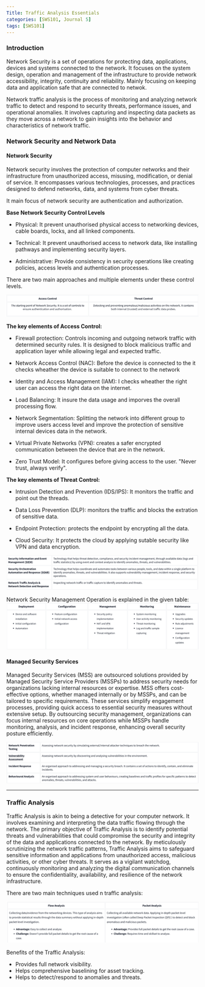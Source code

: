 ```yaml
---
Title: Traffic Analysis Essentials
categories: [SWS101, Journal 5]
tags: [SWS101]
---
```


### Introduction

Network Security is a set of operations for protecting data, applications, devices and systems connected to the network. It focuses on the system design, operation and management of the infrastructure to provide network accessibility, integrity, continuity and reliability. Mainly focusing on keeping data and application safe that are connected to netwok.



Network traffic analysis is the process of monitoring and analyzing network traffic to detect and respond to security threats, performance issues, and operational anomalies. It involves capturing and inspecting data packets as they move across a network to gain insights into the behavior and characteristics of network traffic.

### Network Security and Network Data

#### Network Security

Network security involves the protection of computer networks and their infrastructure from unauthorized access, misusing, modification, or denial of service. It encompasses various technologies, processes, and practices designed to defend networks, data, and systems from cyber threats.

It main focus of network security are authentication and authorization.

**Base Network Security Control Levels**

- Physical: It prevent unauthorised physical access to networking devices, cable boards, locks, and all linked components.

- Technical: It prevent unauthorised access to network data, like installing pathways and implementing security layers.

- Administrative: Provide consistency in security operations like creating policies, access levels and authentication processes.

There are two main approaches and multiple elements under these control levels. 

![Alt text](../image/appreaches.png)

**The key elements of Access Control:**

- Firewall protection: Controls incoming and outgoing network traffic with determined security rules. It is designed  to block malicious traffic and application layer while allowing legal and expected traffic.

- Network Access Control (NAC): Before the device is connected to the it checks wheather the device is suitable to connect to the network

- Identity and Access Management (IAM): I checks wheather the right user can access the right data on the internet.

- Load Balancing: It insure the data usage and imporves the overall processing flow.

- Network Segmentation: Splitting the network into different group to improve users access level and improve the protection of sensitive internal devices data in the network.

- Virtual Private Networks (VPN): creates a safer encrypted communication between the device that are in the network.

- Zero Trust Model: It configures before giving access to the user. "Never trust, always verify".


**The key elements of Threat Control:**

- Intrusion Detection and Prevention (IDS/IPS): It monitors the traffic and point out the threads.

- Data Loss Prevention (DLP): monitors the traffic and blocks the extration of sensitive data.

- Endpoint Protection: protects the endpoint by encrypting all the data.

- Cloud Security: It protects the cloud by applying sutable security like VPN and data encryption.

 ![Alt text](../image/controls.png)

 Network Security Management Operation is explained in the given table:
 ![Alt text](../image/typical.png)

 #### Managed Security Services

 Managed Security Services (MSS) are outsourced solutions provided by Managed Security Service Providers (MSSPs) to address security needs for organizations lacking internal resources or expertise. MSS offers cost-effective options, whether managed internally or by MSSPs, and can be tailored to specific requirements. These services simplify engagement processes, providing quick access to essential security measures without extensive setup. By outsourcing security management, organizations can focus internal resources on core operations while MSSPs handle monitoring, analysis, and incident response, enhancing overall security posture efficiently.

 ![Alt text](../image/more.png)

 ---


 ### Traffic Analysis



Traffic Analysis is akin to being a detective for your computer network. It involves examining and interpreting the data traffic flowing through the network. The primary objective of Traffic Analysis is to identify potential threats and vulnerabilities that could compromise the security and integrity of the data and applications connected to the network. By meticulously scrutinizing the network traffic patterns, Traffic Analysis aims to safeguard sensitive information and applications from unauthorized access, malicious activities, or other cyber threats. It serves as a vigilant watchdog, continuously monitoring and analyzing the digital communication channels to ensure the confidentiality, availability, and resilience of the network infrastructure.

There are two main techniques used n traffic analysis:

 ![Alt text](../image/two.png)

Benefits of the Traffic Analysis:

- Provides full network visibility.
- Helps comprehensive baselining for asset tracking.
- Helps to detect/respond to anomalies and threats.















